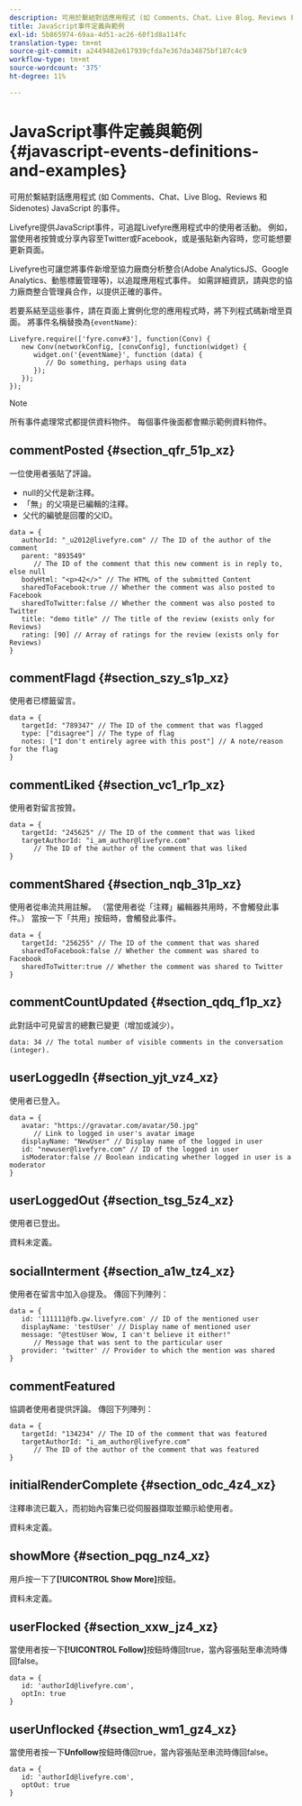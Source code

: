 ```yaml
---
description: 可用於繫結對話應用程式 (如 Comments、Chat、Live Blog、Reviews 和 Sidenotes) JavaScript 的事件。
title: JavaScript事件定義與範例
exl-id: 5b865974-69aa-4d51-ac26-60f1d8a114fc
translation-type: tm+mt
source-git-commit: a2449482e617939cfda7e367da34875bf187c4c9
workflow-type: tm+mt
source-wordcount: '375'
ht-degree: 11%

---
```


# JavaScript事件定義與範例{#javascript-events-definitions-and-examples}

可用於繫結對話應用程式 (如 Comments、Chat、Live Blog、Reviews 和 Sidenotes) JavaScript 的事件。

Livefyre提供JavaScript事件，可追蹤Livefyre應用程式中的使用者活動。 例如，當使用者按贊或分享內容至Twitter或Facebook，或是張貼新內容時，您可能想要更新頁面。

Livefyre也可讓您將事件新增至協力廠商分析整合(Adobe AnalyticsJS、Google Analytics、動態標籤管理等)，以追蹤應用程式事件。 如需詳細資訊，請與您的協力廠商整合管理員合作，以提供正確的事件。

若要系結至這些事件，請在頁面上實例化您的應用程式時，將下列程式碼新增至頁面。 將事件名稱替換為`{eventName}`:

```
Livefyre.require(['fyre.conv#3'], function(Conv) { 
   new Conv(networkConfig, [convConfig], function(widget) { 
      widget.on('{eventName}', function (data) { 
         // Do something, perhaps using data 
      }); 
   }); 
});
```

>[!NOTE]
>
>所有事件處理常式都提供資料物件。 每個事件後面都會顯示範例資料物件。

## commentPosted {#section_qfr_51p_xz}

一位使用者張貼了評論。

* null的父代是新注釋。
* 「無」的父項是已編輯的注釋。
* 父代的編號是回覆的父ID。

```
data = { 
   authorId: "_u2012@livefyre.com" // The ID of the author of the comment  
   parent: "893549"  
      // The ID of the comment that this new comment is in reply to, else null 
   bodyHtml: "<p>42</>" // The HTML of the submitted Content 
   sharedToFacebook:true // Whether the comment was also posted to Facebook 
   sharedToTwitter:false // Whether the comment was also posted to Twitter 
   title: "demo title" // The title of the review (exists only for Reviews) 
   rating: [90] // Array of ratings for the review (exists only for Reviews) 
} 
```

## commentFlagd {#section_szy_s1p_xz}

使用者已標籤留言。

```
data = { 
   targetId: "789347" // The ID of the comment that was flagged 
   type: ["disagree"] // The type of flag 
   notes: ["I don't entirely agree with this post"] // A note/reason for the flag 
}
```

## commentLiked {#section_vc1_r1p_xz}

使用者對留言按贊。

```
data = { 
   targetId: "245625" // The ID of the comment that was liked 
   targetAuthorId: "i_am_author@livefyre.com"  
      // The ID of the author of the comment that was liked 
} 
```

## commentShared {#section_nqb_31p_xz}

使用者從串流共用註解。 （當使用者從「注釋」編輯器共用時，不會觸發此事件。） 當按一下「共用」按鈕時，會觸發此事件。

```
data = { 
   targetId: "256255" // The ID of the comment that was shared 
   sharedToFacebook:false // Whether the comment was shared to Facebook 
   sharedToTwitter:true // Whether the comment was shared to Twitter 
}
```

## commentCountUpdated {#section_qdq_f1p_xz}

此對話中可見留言的總數已變更（增加或減少）。

```
data: 34 // The total number of visible comments in the conversation (integer). 
```

## userLoggedIn {#section_yjt_vz4_xz}

使用者已登入。

```
data = { 
   avatar: "https://gravatar.com/avatar/50.jpg"  
      // Link to logged in user's avatar image 
   displayName: "NewUser" // Display name of the logged in user 
   id: "newuser@livefyre.com" // ID of the logged in user 
   isModerator:false // Boolean indicating whether logged in user is a moderator 
}
```

## userLoggedOut {#section_tsg_5z4_xz}

使用者已登出。

資料未定義。

## socialInterment {#section_a1w_tz4_xz}

使用者在留言中加入@提及。 傳回下列陣列：

```
data = { 
   id: '111111@fb.gw.livefyre.com' // ID of the mentioned user 
   displayName: 'testUser' // Display name of mentioned user 
   message: "@testUser Wow, I can't believe it either!"  
      // Message that was sent to the particular user 
   provider: 'twitter' // Provider to which the mention was shared 
} 
```

## commentFeatured

協調者使用者提供評論。 傳回下列陣列：

```
data = { 
   targetId: "134234" // The ID of the comment that was featured 
   targetAuthorId: "i_am_author@livefyre.com"  
      // The ID of the author of the comment that was featured 
}
```

## initialRenderComplete {#section_odc_4z4_xz}

注釋串流已載入，而初始內容集已從伺服器擷取並顯示給使用者。

資料未定義。

## showMore {#section_pqg_nz4_xz}

用戶按一下了&#x200B;**[!UICONTROL Show More]**&#x200B;按鈕。

資料未定義。

## userFlocked {#section_xxw_jz4_xz}

當使用者按一下&#x200B;**[!UICONTROL Follow]**&#x200B;按鈕時傳回true，當內容張貼至串流時傳回false。

```
data = { 
   id: 'authorId@livefyre.com', 
   optIn: true 
}
```

## userUnflocked {#section_wm1_gz4_xz}

當使用者按一下&#x200B;**Unfollow**&#x200B;按鈕時傳回true，當內容張貼至串流時傳回false。

```
data = { 
   id: 'authorId@livefyre.com', 
   optOut: true 
}
```
